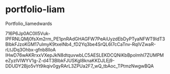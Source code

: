 # portfolio-liam
Portfolio_liamedwards

716P6Jp0AC0Il5Vuk-lPFRNLQMj0fsXm2rm_PE1pnRAdGHAGFW7PeAiUyzdEbDyPTyaNFWT9IdT3BlbkFJzoKGM17uImyK9txelNb4_fD2Yq3be4SrQL6I7cCaTnv-RqIVZwaR-rLtJDq3Ohbx-gfnb8lloA
IHwD76wAKRrxxVXepJkN8dtquvwbLC5AESLEKDCQNiKbBpolmhl7ZUMPMeZyzIVIWYV1g-Z-d4T3BlbkFJUSKgI8knaKKDJLEj9-DDUDY2Bjo5vYt9ikqiv0gyRArL3ZPUa2F7_wQ_tbAoc_TPtmzNwgwBQA

